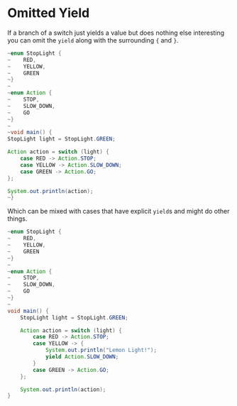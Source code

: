 # Omitted Yield

If a branch of a switch just yields a value but does nothing else interesting you can
omit the `yield` along with the surrounding `{` and `}`.

```java
~enum StopLight {
~    RED,
~    YELLOW,
~    GREEN
~}
~
~enum Action {
~    STOP,
~    SLOW_DOWN,
~    GO
~}
~
~void main() {
StopLight light = StopLight.GREEN;

Action action = switch (light) {
    case RED -> Action.STOP;
    case YELLOW -> Action.SLOW_DOWN;
    case GREEN -> Action.GO;
};

System.out.println(action);
~}
```

Which can be mixed with cases that have explicit `yield`s and might do other things.

```java
~enum StopLight {
~    RED,
~    YELLOW,
~    GREEN
~}
~
~enum Action {
~    STOP,
~    SLOW_DOWN,
~    GO
~}
~
void main() {
    StopLight light = StopLight.GREEN;

    Action action = switch (light) {
        case RED -> Action.STOP;
        case YELLOW -> {
            System.out.println("Lemon Light!");
            yield Action.SLOW_DOWN;
        }
        case GREEN -> Action.GO;
    };

    System.out.println(action);
}
```